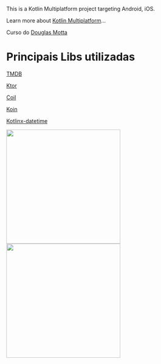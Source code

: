 This is a Kotlin Multiplatform project targeting Android, iOS.

Learn more about [Kotlin Multiplatform](https://www.jetbrains.com/help/kotlin-multiplatform-dev/get-started.html)…

Curso do [Douglas Motta](https://douglasmotta.com.br)

# Principais Libs utilizadas
[TMDB](https://developer.themoviedb.org/docs/getting-started)

[Ktor](https://ktor.io/docs/welcome.html)

[Coil](https://github.com/coil-kt/coil)

[Koin](https://insert-koin.io/)

[Kotlinx-datetime](https://github.com/Kotlin/kotlinx-datetime)


<img src="https://github.com/user-attachments/assets/48de83fa-6962-4c9e-b1bf-6eff7b3ccf75" width="300" />
<img src="https://github.com/user-attachments/assets/f7fbe05d-159a-4517-83dc-8bacbdca23eb" width="300" />
